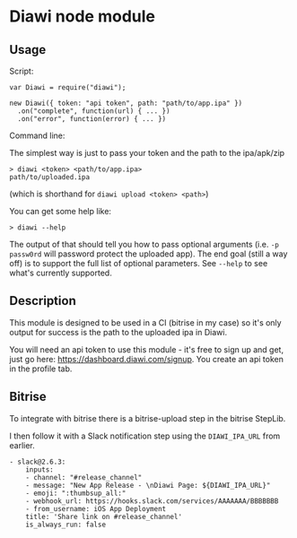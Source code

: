 Diawi node module
==

Usage
--

Script:

```
var Diawi = require("diawi");

new Diawi({ token: "api token", path: "path/to/app.ipa" })
  .on("complete", function(url) { ... })
  .on("error", function(error) { ... })
```

Command line:


The simplest way is just to pass your token and the path to the ipa/apk/zip
```
> diawi <token> <path/to/app.ipa>
path/to/uploaded.ipa
```
(which is shorthand for `diawi upload <token> <path>`)

You can get some help like:
```
> diawi --help
```

The output of that should tell you how to pass optional arguments (i.e. `-p passw0rd` will password protect the uploaded app). The end goal (still a way off)
is to support the full list of optional parameters. See `--help` to see what's currently supported.

Description
--

This module is designed to be used in a CI (bitrise in my case) so it's only output
for success is the path to the uploaded ipa in Diawi.

You will need an api token to use this module - it's free to sign up and get,
just go here: https://dashboard.diawi.com/signup. You create an api token in the
profile tab.


Bitrise
---

To integrate with bitrise there is a bitrise-upload step in the bitrise StepLib.

I then follow it with a Slack notification step using the `DIAWI_IPA_URL` from earlier.
```
- slack@2.6.3:
    inputs:
    - channel: "#release_channel"
    - message: "New App Release - \nDiawi Page: ${DIAWI_IPA_URL}"
    - emoji: ":thumbsup_all:"
    - webhook_url: https://hooks.slack.com/services/AAAAAAA/BBBBBBB
    - from_username: iOS App Deployment
    title: 'Share link on #release_channel'
    is_always_run: false
```
